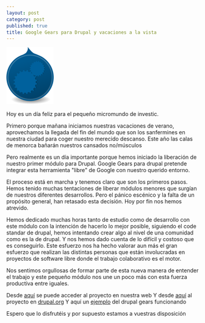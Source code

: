 ```yaml
---
layout: post
category: post
published: true
title: Google Gears para Drupal y vacaciones a la vista
---
```


<img src="/medias/gears.png" width="124" height="150" alt="gears" />

Hoy es un día feliz para el pequeño micromundo de investic.

Primero porque mañana iniciamos nuestras vacaciones de verano, aprovechamos la llegada del fin del mundo que son los sanfermines en nuestra ciudad para coger nuestro merecido descanso. Este año las calas de menorca bañarán nuestros cansados no/músculos

Pero realmente es un día  importante porque hemos iniciado la liberación de nuestro primer módulo para Drupal. Google Gears para drupal pretende integrar esta herramienta "libre" de Google con nuestro querido entorno. 

El proceso está en marcha y tenemos claro que son los primeros pasos. Hemos tenido muchas tentaciones de liberar módulos menores que surgían de nuestros diferentes desarrollos. Pero el pánico escénico y la falta de un propósito general, han retasado esta decisión. Hoy por fin nos hemos atrevido. 

Hemos dedicado muchas horas tanto de estudio como de desarrollo con este módulo con la intención de hacerlo lo mejor posible, siguiendo el code standar de drupal, hemos intentando crear algo al nivel de una comunidad como es la de drupal. Y  nos hemos dado cuenta de lo difícil y costoso que es conseguirlo. Este esfuerzo nos ha hecho valorar aun más el gran esfuerzo que realizan las distintas personas que están involucradas en proyectos de software libre donde el trabajo colaborativo es el motor.

Nos sentimos orgullosas de formar parte de esta nueva manera de entender el trabajo y este pequeño módulo nos une un poco más con esta fuerza productiva entre iguales.

Desde <a href="http://www.investic.net/proyectos/gears" title="gears">aquí</a> se puede acceder al proyecto en nuestra web 
Y desde <a href="http://drupal.org/project/gears" title="gears">aquí</a> al proyecto en <a href="http://www.drupal.org" title="drupal">drupal.org</a>
Y aquí un <a href="http://www.investic.net/clientes" title="ejemplo gears">ejemplo</a> del drupal gears funcionando 

Espero que lo disfrutéis y por supuesto  estamos a vuestras disposición